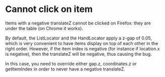 # Cannot click on item

Items with a negative translateZ cannot be clicked on Firefox: they are under the table (on Chrome it works).

By default, the ListLocator and the HandLocator apply a z-gap of 0.05, which is very convenient to have items display on top of each other in the right order. However, if the item index is negative (for instance if location.x is negative), then the translateZ will be negative, thus causing the bug.

In this case, you need to override either gap.z, coordinates.z or getItemIndex in order to never have a negative translateZ.

